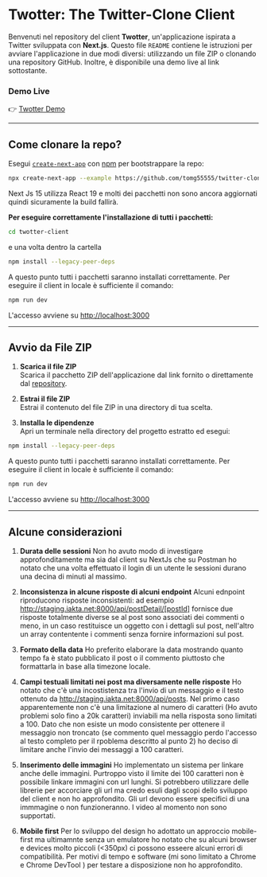 # Twotter: The Twitter-Clone Client

Benvenuti nel repository del client **Twotter**, un'applicazione ispirata a Twitter sviluppata con **Next.js**. Questo file `README` contiene le istruzioni per avviare l'applicazione in due modi diversi: utilizzando un file ZIP o clonando una repository GitHub. Inoltre, è disponibile una demo live al link sottostante.

### Demo Live
👉 [Twotter Demo](https://twitter-clone-client-lemon.vercel.app/)

---

## Come clonare la repo?

Esegui [`create-next-app`](https://github.com/vercel/next.js/tree/canary/packages/create-next-app) con [npm](https://docs.npmjs.com/cli/init) per bootstrappare la repo:

```bash
npx create-next-app --example https://github.com/tomg55555/twitter-clone-client twotter-client
```

Next Js 15 utilizza React 19 e molti dei pacchetti non sono ancora aggiornati quindi sicuramente la build fallirà.

****Per eseguire correttamente l'installazione di tutti i pacchetti:****

```bash
cd twotter-client
```
e una volta dentro la cartella
```bash
npm install --legacy-peer-deps
```
A questo punto tutti i pacchetti saranno installati correttamente.
Per eseguire il client in locale è sufficiente il comando:

```bash
npm run dev
```
L'accesso avviene su [http://localhost:3000](http://localhost:3000)

---

## Avvio da File ZIP

1. **Scarica il file ZIP**  
   Scarica il pacchetto ZIP dell'applicazione dal link fornito o direttamente dal [repository](https://github.com/tomg55555/twitter-clone-client).

2. **Estrai il file ZIP**  
   Estrai il contenuto del file ZIP in una directory di tua scelta.

3. **Installa le dipendenze**  
   Apri un terminale nella directory del progetto estratto ed esegui:
```bash
npm install --legacy-peer-deps
```
A questo punto tutti i pacchetti saranno installati correttamente.
Per eseguire il client in locale è sufficiente il comando:

```bash
npm run dev
```
L'accesso avviene su [http://localhost:3000](http://localhost:3000)

---


 ## Alcune considerazioni

1. **Durata delle sessioni**
Non ho avuto modo di investigare approfonditamente ma sia dal client su NextJs che su Postman ho notato che una volta effettuato il login di un utente le sessioni durano una decina di minuti al massimo.

2. **Inconsistenza in alcune risposte di alcuni endpoint**
Alcuni ednpoint riproducono risposte inconsistenti: ad esempio http://staging.iakta.net:8000/api/postDetail/[postId]
fornisce due risposte totalmente diverse se al post sono associati dei commenti o meno, in un caso restituisce un oggetto con i dettagli sul post, nell'altro un array contentente i commenti senza fornire informazioni sul post. 

3. **Formato della data** 
Ho preferito elaborare la data mostrando quanto tempo fa è stato pubblicato il post o il commento piuttosto che formattarla in base alla timezone locale.

4. **Campi testuali limitati nei post ma diversamente nelle risposte**
Ho notato che c'è una incostistenza tra l'invio di un messaggio e il testo ottenuto da http://staging.iakta.net:8000/api/posts. Nel primo caso apparentemente non c'è una limitazione al numero di caratteri (Ho avuto problemi solo fino a 20k caratteri) inviabili ma nella risposta sono limitati a 100.
Dato che non esiste un modo consistente per ottenere il messaggio non troncato (se commento quel messaggio perdo l'accesso al testo completo per il rpoblema descritto al punto 2) ho deciso di limitare anche l'invio dei messaggi a 100 caratteri.

5. **Inserimento delle immagini**
Ho implementato un sistema per linkare anche delle immagini. Purtroppo visto il limite dei 100 caratteri non è possibile linkare immagini con url lunghi. Si potrebbero utilizzare delle librerie per accorciare gli url ma credo esuli dagli scopi dello sviluppo del client e non ho approfondito. Gli url devono essere specifici di una immmagine o non funzioneranno. I video al momento non sono supportati.

6. **Mobile first** 
Per lo sviluppo del design ho adottato un approccio mobile-first ma ultimamnte senza un emulatore ho notato che su alcuni browser e devices molto piccoli (<350px) ci possono esseere alcuni errori di compatibilità. Per motivi di tempo e software (mi sono limitato a Chrome e Chrome DevTool ) per testare a disposizione non ho approfondito.
